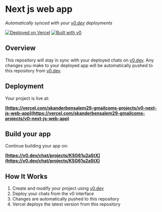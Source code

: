 # Next js web app

*Automatically synced with your [v0.dev](https://v0.dev) deployments*

[![Deployed on Vercel](https://img.shields.io/badge/Deployed%20on-Vercel-black?style=for-the-badge&logo=vercel)](https://vercel.com/skanderbensalem29-gmailcoms-projects/v0-next-js-web-app)
[![Built with v0](https://img.shields.io/badge/Built%20with-v0.dev-black?style=for-the-badge)](https://v0.dev/chat/projects/KSG61u2aStX)

## Overview

This repository will stay in sync with your deployed chats on [v0.dev](https://v0.dev).
Any changes you make to your deployed app will be automatically pushed to this repository from [v0.dev](https://v0.dev).

## Deployment

Your project is live at:

**[https://vercel.com/skanderbensalem29-gmailcoms-projects/v0-next-js-web-app](https://vercel.com/skanderbensalem29-gmailcoms-projects/v0-next-js-web-app)**

## Build your app

Continue building your app on:

**[https://v0.dev/chat/projects/KSG61u2aStX](https://v0.dev/chat/projects/KSG61u2aStX)**

## How It Works

1. Create and modify your project using [v0.dev](https://v0.dev)
2. Deploy your chats from the v0 interface
3. Changes are automatically pushed to this repository
4. Vercel deploys the latest version from this repository